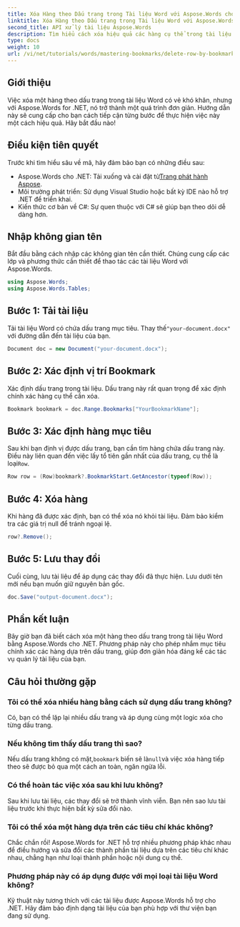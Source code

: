 ```yaml
---
title: Xóa Hàng theo Dấu trang trong Tài liệu Word với Aspose.Words cho .NET
linktitle: Xóa Hàng theo Dấu trang trong Tài liệu Word với Aspose.Words cho .NET
second_title: API xử lý tài liệu Aspose.Words
description: Tìm hiểu cách xóa hiệu quả các hàng cụ thể trong tài liệu Word bằng cách sử dụng dấu trang với Aspose.Words cho .NET. Hướng dẫn từng bước này bao gồm cách tải tài liệu.
type: docs
weight: 10
url: /vi/net/tutorials/words/mastering-bookmarks/delete-row-by-bookmark-word-documents/
---
```

## Giới thiệu

Việc xóa một hàng theo dấu trang trong tài liệu Word có vẻ khó khăn, nhưng với Aspose.Words for .NET, nó trở thành một quá trình đơn giản. Hướng dẫn này sẽ cung cấp cho bạn cách tiếp cận từng bước để thực hiện việc này một cách hiệu quả. Hãy bắt đầu nào!

## Điều kiện tiên quyết

Trước khi tìm hiểu sâu về mã, hãy đảm bảo bạn có những điều sau:

-  Aspose.Words cho .NET: Tải xuống và cài đặt từ[Trang phát hành Aspose](https://releases.aspose.com/words/net/).
- Môi trường phát triển: Sử dụng Visual Studio hoặc bất kỳ IDE nào hỗ trợ .NET để triển khai.
- Kiến thức cơ bản về C#: Sự quen thuộc với C# sẽ giúp bạn theo dõi dễ dàng hơn.

## Nhập không gian tên

Bắt đầu bằng cách nhập các không gian tên cần thiết. Chúng cung cấp các lớp và phương thức cần thiết để thao tác các tài liệu Word với Aspose.Words.

```csharp
using Aspose.Words;
using Aspose.Words.Tables;
```

## Bước 1: Tải tài liệu

 Tải tài liệu Word có chứa dấu trang mục tiêu. Thay thế`"your-document.docx"` với đường dẫn đến tài liệu của bạn.

```csharp
Document doc = new Document("your-document.docx");
```

## Bước 2: Xác định vị trí Bookmark

Xác định dấu trang trong tài liệu. Dấu trang này rất quan trọng để xác định chính xác hàng cụ thể cần xóa.

```csharp
Bookmark bookmark = doc.Range.Bookmarks["YourBookmarkName"];
```

## Bước 3: Xác định hàng mục tiêu

 Sau khi bạn định vị được dấu trang, bạn cần tìm hàng chứa dấu trang này. Điều này liên quan đến việc lấy tổ tiên gần nhất của dấu trang, cụ thể là loại`Row`.

```csharp
Row row = (Row)bookmark?.BookmarkStart.GetAncestor(typeof(Row));
```

## Bước 4: Xóa hàng

Khi hàng đã được xác định, bạn có thể xóa nó khỏi tài liệu. Đảm bảo kiểm tra các giá trị null để tránh ngoại lệ.

```csharp
row?.Remove();
```

## Bước 5: Lưu thay đổi

Cuối cùng, lưu tài liệu để áp dụng các thay đổi đã thực hiện. Lưu dưới tên mới nếu bạn muốn giữ nguyên bản gốc.

```csharp
doc.Save("output-document.docx");
```

## Phần kết luận

Bây giờ bạn đã biết cách xóa một hàng theo dấu trang trong tài liệu Word bằng Aspose.Words cho .NET. Phương pháp này cho phép nhắm mục tiêu chính xác các hàng dựa trên dấu trang, giúp đơn giản hóa đáng kể các tác vụ quản lý tài liệu của bạn.

## Câu hỏi thường gặp

### Tôi có thể xóa nhiều hàng bằng cách sử dụng dấu trang không?

Có, bạn có thể lặp lại nhiều dấu trang và áp dụng cùng một logic xóa cho từng dấu trang.

### Nếu không tìm thấy dấu trang thì sao?

 Nếu dấu trang không có mặt,`bookmark` biến sẽ là`null`và việc xóa hàng tiếp theo sẽ được bỏ qua một cách an toàn, ngăn ngừa lỗi.

### Có thể hoàn tác việc xóa sau khi lưu không?

Sau khi lưu tài liệu, các thay đổi sẽ trở thành vĩnh viễn. Bạn nên sao lưu tài liệu trước khi thực hiện bất kỳ sửa đổi nào.

### Tôi có thể xóa một hàng dựa trên các tiêu chí khác không?

Chắc chắn rồi! Aspose.Words for .NET hỗ trợ nhiều phương pháp khác nhau để điều hướng và sửa đổi các thành phần tài liệu dựa trên các tiêu chí khác nhau, chẳng hạn như loại thành phần hoặc nội dung cụ thể.

### Phương pháp này có áp dụng được với mọi loại tài liệu Word không?

Kỹ thuật này tương thích với các tài liệu được Aspose.Words hỗ trợ cho .NET. Hãy đảm bảo định dạng tài liệu của bạn phù hợp với thư viện bạn đang sử dụng.